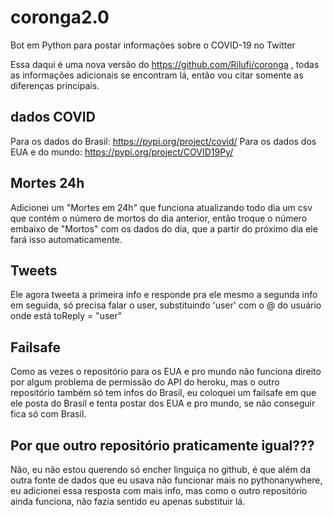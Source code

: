 # coronga2.0
Bot em Python para postar informações sobre o COVID-19 no Twitter 

Essa daqui é uma nova versão do https://github.com/Rilufi/coronga , todas as informações adicionais se encontram lá, então vou citar somente as diferenças principais.

## dados COVID
Para os dados do Brasil: https://pypi.org/project/covid/
Para os dados dos EUA e do mundo: https://pypi.org/project/COVID19Py/

## Mortes 24h
Adicionei um "Mortes em 24h" que funciona atualizando todo dia um csv que contém o número de mortos do dia anterior, então troque o número embaixo de "Mortos" com os dados do dia, que a partir do próximo dia ele fará isso automaticamente.

## Tweets
Ele agora tweeta a primeira info e responde pra ele mesmo a segunda info em seguida, só precisa falar o user, substituindo 'user' com o @ do usuário onde está toReply = "user"

## Failsafe
Como as vezes o repositório para os EUA e pro mundo não funciona direito por algum problema de permissão do API do heroku, mas o outro repositório também só tem infos do Brasil, eu coloquei um failsafe em que ele posta do Brasil e tenta postar dos EUA e pro mundo, se não conseguir fica só com Brasil.

## Por que outro repositório praticamente igual???
Não, eu não estou querendo só encher linguiça no github, é que além da outra fonte de dados que eu usava não funcionar mais no pythonanywhere, eu adicionei essa resposta com mais info, mas como o outro repositório ainda funciona, não fazia sentido eu apenas substituir lá.
